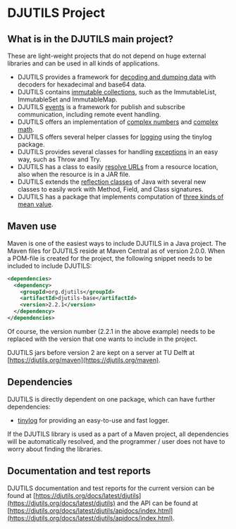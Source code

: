 # DJUTILS Project

## What is in the DJUTILS main project?

These are light-weight projects that do not depend on huge external libraries and can be used in all kinds of applications.

*  DJUTILS provides a framework for [decoding and dumping data](decoder-dumper) with decoders for hexadecimal and base64 data.
*  DJUTILS contains [immutable collections](immutable-collections), such as the ImmutableList, ImmutableSet and ImmutableMap.
*  DJUTILS [events](event) is a framework for publish and subscribe communication, including remote event handling.
*  DJUTILS offers an implementation of [complex numbers](complex-numbers) and [complex math](complex-math).
*  DJUTILS offers several helper classes for [logging](logging) using the tinylog package.
*  DJUTILS provides several classes for handling [exceptions](exceptions) in an easy way, such as Throw and Try.
*  DJUTILS has a class to easily [resolve URLs](urlresource) from a resource location, also when the resource is in a JAR file.
*  DJUTILS extends the [reflection classes](reflection) of Java with several new classes to easily work with Method, Field, and Class signatures.
*  DJUTILS has a package that implements computation of [three kinds of mean value](means).


## Maven use

Maven is one of the easiest ways to include DJUTILS in a Java project. The Maven files for DJUTILS reside at Maven Central as of version 2.0.0. When a POM-file is created for the project, the following snippet needs to be included to include DJUTILS:

```xml
<dependencies>
  <dependency>
    <groupId>org.djutils</groupId>
    <artifactId>djutils-base</artifactId>
    <version>2.2.1</version>
  </dependency>
</dependencies>
```

Of course, the version number (2.2.1 in the above example) needs to be replaced with the version that one wants to include in the project.

DJUTILS jars before version 2 are kept on a server at TU Delft at [https://djutils.org/maven](https://djutils.org/maven).


## Dependencies

DJUTILS is directly dependent on one package, which can have further dependencies:

* [tinylog](https://tinylog.org/v1/) for providing an easy-to-use and fast logger.

If the DJUTILS library is used as a part of a Maven project, all dependencies will be automatically resolved, and the programmer / user does not have to worry about finding the libraries.


## Documentation and test reports

DJUTILS documentation and test reports for the current version can be found at [https://djutils.org/docs/latest/djutils](https://djutils.org/docs/latest/djutils) and the API can be found at [https://djutils.org/docs/latest/djutils/apidocs/index.html](https://djutils.org/docs/latest/djutils/apidocs/index.html).

